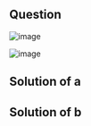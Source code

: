 ## Question
![image](https://github.com/user-attachments/assets/a4b0d7dd-3c09-460e-b63c-d6c5d15e3299)

![image](https://github.com/user-attachments/assets/3323e2f2-d96e-4323-9e5a-d84c57ce67d6)

## Solution of a

## Solution of b
